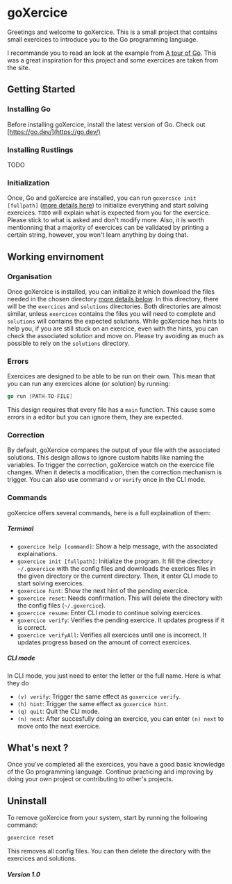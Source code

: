 # goXercice

Greetings and welcome to goXercice. 
This is a small project that contains small exercices to introduce you to the Go programming language.

I recommande you to read an look at the example from [A tour of Go](https://go.dev/tour/welcome/1).
This was a great inspiration for this project and some exercices are taken from the site. 

## Getting Started

### Installing Go

Before installing goXercice, install the latest version of Go. Check out [https://go.dev/](https://go.dev/)

### Installing Rustlings

TODO

### Initialization

Once, Go and goXercice are installed, you can run `goxercice init [fullpath]` ([more details here](#terminal)) to initialize everything and start solving exercices. `TODO` will explain what is expected from you for the exercice. Please stick to what is asked and don't modify more. Also, it is worth mentionning that a majority of exercices can be validated by printing a certain string, however, you won't learn anything by doing that. 

## Working envirnoment

### Organisation

Once goXercice is installed, you can initialize it which download the files needed in the chosen directory [more details below](#terminal). In this directory, there will be the `exercices` and `solutions` directories. Both directories are almost similar, unless `exercices` contains the files you will need to complete and `solutions` will contains the expected solutions. While goXercice has hints to help you, if you are still stuck on an exercice, even with the hints, you can check the associated solution and move on. Please try avoiding as much as possible to rely on the `solutions` directory.

### Errors

Exercices are designed to be able to be run on their own. This mean that you can run any exercices alone (or solution) by running:

```go
go run [PATH-TO-FILE]
```

This design requires that every file has a `main` function. This cause some errors in a editor but you can ignore them, they are expected. 

### Correction

By default, goXercice compares the output of your file with the associated solutions. 
This design allows to ignore custom habits like naming the variables. 
To trigger the correction, goXercice watch on the exercice file changes. 
When it detects a modification, then the correction mechanism is trigger.
You can also use command `v` or `verify` once in the CLI mode.

### Commands

goXercice offers several commands, here is a full explaination of them:

##### Terminal

- `goxercice help [command]`: Show a help message, with the associated explainations.
- `goxercice init [fullpath]`: Initialize the program. It fill the directory `~/.goxercice` with the config files and downloads the exerices files in the given directory or the current directory. Then, it enter CLI mode to start solving exercices.
- `goxercice hint`: Show the next hint of the pending exercice.
- `goxercice reset`: Needs confirmation. This will delete the directory with the config files (`~/.goxercice`).
- `goxercice resume`: Enter CLI mode to continue solving exercices.
- `goxercice verify`: Verifies the pending exercice. It updates progress if it is correct.
- `goxercice verifyAll`: Verifies all exercices until one is incorrect. It updates progress based on the amount of correct exercices.

##### CLI mode

In CLI mode, you just need to enter the letter or the full name. Here is what they do

- `(v) verify`: Trigger the same effect as `goxercice verify`.
- `(h) hint`: Trigger the same effect as `goxercice hint`.
- `(q) quit`: Quit the CLI mode.
- `(n) next`: After succesfully doing an exercice, you can enter `(n) next` to move onto the next exercice.

## What's next ?

Once you've completed all the exercices, you have a good basic knowledge of the Go programming language. Continue practicing and improving by doing your own project or contributing to other's projects.

## Uninstall 

To remove goXercice from your system, start by running the following command:

```bash
goxercice reset
```

This removes all config files. 
You can then delete the directory with the exercices and solutions.

##### Version 1.0